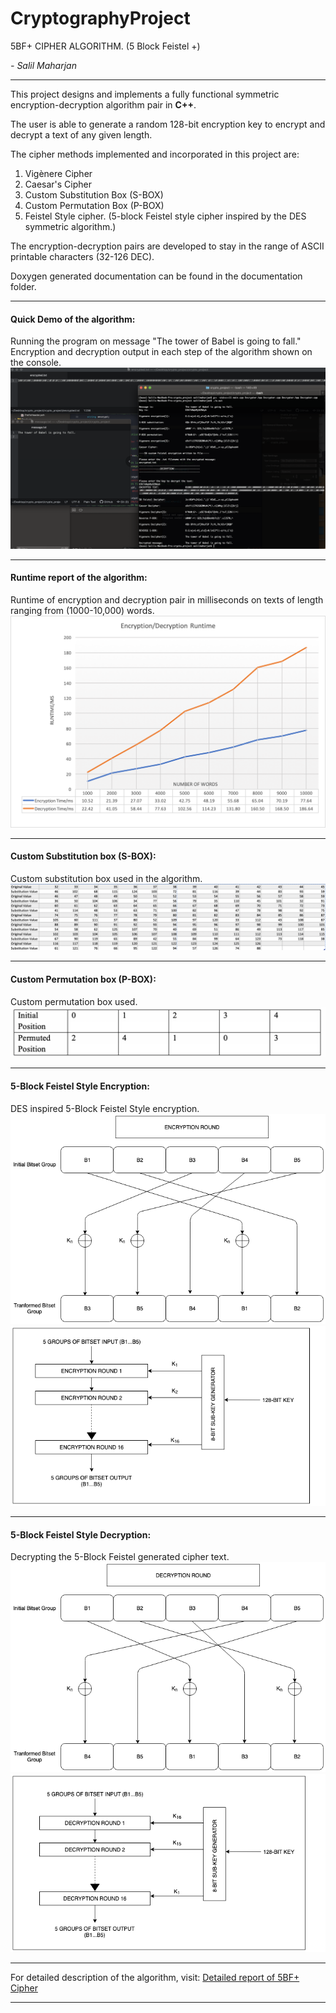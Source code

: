# CryptographyProject
5BF+ CIPHER ALGORITHM. 
(5 Block Feistel +)

*- Salil Maharjan*

***

This project designs and implements a fully functional symmetric encryption-decryption algorithm pair in **C++**. 

The user is able to generate a random 128-bit encryption key to encrypt and decrypt a text of any given length. 

The cipher methods implemented and incorporated in this project are:
1. Vigènere Cipher
2. Caesar's Cipher
3. Custom Substitution Box (S-BOX)
4. Custom Permutation Box (P-BOX)
5. Feistel Style cipher. (5-block Feistel style cipher inspired by the DES symmetric algorithm.)

The encryption-decryption pairs are developed to stay in the range of ASCII printable characters (32-126 DEC).

Doxygen generated documentation can be found in the documentation folder.

---

#### Quick Demo of the algorithm:
Running the program on message "The tower of Babel is going to fall."
Encryption and decryption output in each step of the algorithm shown on the console.
![alt text](img/demo.png "Cryptography Algorithm Demo")

---

#### Runtime report of the algorithm:
Runtime of encryption and decryption pair in milliseconds on texts of length ranging from (1000-10,000) words.
![alt text](img/newRuntime.png "Runtime report")

---

#### Custom Substitution box (S-BOX):
Custom substitution box used in the algorithm.
![alt text](img/sbox.png "Custom substitution box S-box")

---

#### Custom Permutation box (P-BOX):
Custom permutation box used.
![alt text](img/pbox.png "Custom permutation box P-box")

---

#### 5-Block Feistel Style Encryption:
DES inspired 5-Block Feistel Style encryption.
![alt text](img/encRound.png "5-Block feistel encryption rounds")
![alt text](img/encKeys.png "5-Block feistel encryption use of keys.")

---

#### 5-Block Feistel Style Decryption:
Decrypting the 5-Block Feistel generated cipher text.
![alt text](img/decRound.png "5-Block feistel decryption rounds")
![alt text](img/decKeys.png "5-Block feistel decryption use of keys.")

---


For detailed description of the algorithm, visit: [Detailed report of 5BF+ Cipher](https://www.google.com)


***


